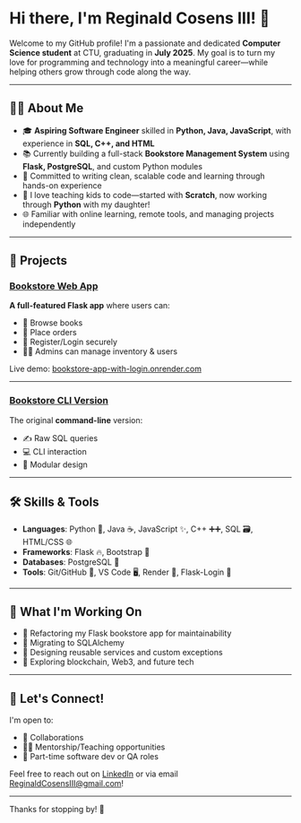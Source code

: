# Hi there, I'm Reginald Cosens III! 👋

Welcome to my GitHub profile! I'm a passionate and dedicated **Computer Science student** at CTU, graduating in **July 2025**. My goal is to turn my love for programming and technology into a meaningful career—while helping others grow through code along the way.

---

## 👨‍💻 About Me
- 🎓 **Aspiring Software Engineer** skilled in **Python, Java, JavaScript**, with experience in **SQL, C++, and HTML**
- 📚 Currently building a full-stack **Bookstore Management System** using **Flask, PostgreSQL**, and custom Python modules
- 🧠 Committed to writing clean, scalable code and learning through hands-on experience
- 🧒 I love teaching kids to code—started with **Scratch**, now working through **Python** with my daughter!
- 🌐 Familiar with online learning, remote tools, and managing projects independently

---

## 🚀 Projects

### [Bookstore Web App](https://github.com/ReginaldCosensIII/bookstore_app_with_login)
**A full-featured Flask app** where users can:
- 📖 Browse books
- 🛒 Place orders
- 🔐 Register/Login securely
- 👨‍💼 Admins can manage inventory & users

Live demo: [bookstore-app-with-login.onrender.com](https://bookstore-app-with-login.onrender.com)

---

### [Bookstore CLI Version](https://github.com/ReginaldCosensIII/bookstore_app)
The original **command-line** version:
- ✍️ Raw SQL queries
- 💻 CLI interaction
- 🧩 Modular design

---

## 🛠️ Skills & Tools
- **Languages**: Python 🐍, Java ☕, JavaScript ✨, C++ ➕➕, SQL 🗃️, HTML/CSS 🌐  
- **Frameworks**: Flask 🔥, Bootstrap 🎨  
- **Databases**: PostgreSQL 🐘  
- **Tools**: Git/GitHub 🧰, VS Code 🖥️, Render 🚀, Flask-Login 🔐  

---

## 🧪 What I'm Working On
- 🧹 Refactoring my Flask bookstore app for maintainability
- 🔄 Migrating to SQLAlchemy
- 🧩 Designing reusable services and custom exceptions
- 🧠 Exploring blockchain, Web3, and future tech

---

## 🤝 Let's Connect!
I'm open to:
- 🌟 Collaborations
- 🧑‍🏫 Mentorship/Teaching opportunities
- 🧪 Part-time software dev or QA roles

Feel free to reach out on [LinkedIn](https://www.linkedin.com/in/reginald-cosens-3rd)
 or via email ReginaldCosensIII@gmail.com!

---

Thanks for stopping by! 👋